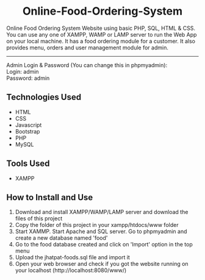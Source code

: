 <h1 align="center"> Online-Food-Ordering-System </h1>

Online Food Ordering System Website using basic PHP, SQL, HTML & CSS. You can use any one of XAMPP, WAMP or LAMP server to run the Web App on your local machine. It has a food ordering module for a customer. It also provides menu, orders and user management module for admin.

<hr>

Admin Login & Password (You can change this in phpmyadmin): <br>
Login: admin <br>
Password: admin <br>


## Technologies Used

<ul>
  <li>HTML</li>
  <li>CSS</li>
  <li>Javascript</li>
  <li>Bootstrap</li>
  <li>PHP</li>
  <li>MySQL</li>
</ul>

## Tools Used
<ul>
  <li>XAMPP</li>
</ul>

## How to Install and Use
1. Download and install XAMPP/WAMP/LAMP server and download the files of this project
2. Copy the folder of this project in your xampp/htdocs/www folder
3. Start XAMMP. Start Apache and SQL server. Go to phpmyadmin and create a new database named 'food'
4. Go to the food database created and click on 'Import' option in the top menu
5. Upload the jhatpat-foods.sql file and import it
6. Open your web browser and check if you got the website running on your localhost (http://localhost:8080/www/)
